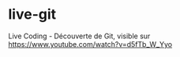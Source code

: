 # live-git
Live Coding - Découverte de Git, visible sur https://www.youtube.com/watch?v=d5fTb_W_Yyo
